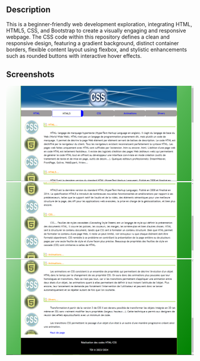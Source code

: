 ## Description
This is a beginner-friendly web development exploration, integrating HTML, HTML5, CSS, and Bootstrap to create a visually engaging and responsive webpage. The CSS code within this repository defines a clean and responsive design, featuring a gradient background, distinct container borders, flexible content layout using flexbox, and stylistic enhancements such as rounded buttons with interactive hover effects.
## Screenshots
<img src="screenshots/img1.png" width=800px>
<img src="screenshots/img2.png" width=800px>
<img src="screenshots/img3.png" width=800px>

